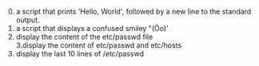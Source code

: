 0. a script that prints 'Hello, World', followed by a new line to the standard output.  
1. a script that displays a confused smiley "(Ôo)'  
2. display the content of the etc/passwd file  
3.display the content of etc/passwd and etc/hosts  
4. display the last 10 lines of /etc/passwd  


